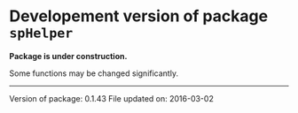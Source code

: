 <!-- README.md is generated from README.Rmd. Please edit that file -->
Developement version of package `spHelper`
==========================================

**Package is under construction.**

Some functions may be changed significantly.

------------------------------------------------------------------------

Version of package: 0.1.43
File updated on: 2016-03-02
